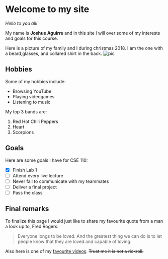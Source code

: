 # Welcome to my site

*Hello to you all!*

My name is **Joshue Aguirre** and in this site I will over some of my interests and goals for this course. 

Here is a picture of my family and I during christmas 2018. I am the one with a beard,glasses, and collared shirt in the back.
![pic](https://github.com/Yoshisham/CSE110-Lab1/blob/gh-pages/IMG_1231.jpg)

## Hobbies

Some of my hobbies include:
- Browsing YouTube
- Playing videogames
- Listening to music

My top 3 bands are:
1. Red Hot Chili Peppers
2. Heart
3. Scorpions

## Goals 

Here are some goals I have for CSE 110:
- [x] Finish Lab 1
- [ ] Attend every live lecture
- [ ] Never fail to communicate with my teammates
- [ ] Deliver a final project
- [ ] Pass the class

## Final remarks

To finalize this page I would just like to share my favourite quote from a man a look up to, Fred Rogers:
> Everyone longs to be loved. And the greatest thing we can do is to let people know that they are loved and capable of loving.

Also here is one of my [favourite videos](https://youtu.be/uH0hikcwjIA). ~~Trust me it is not a rickroll.~~
